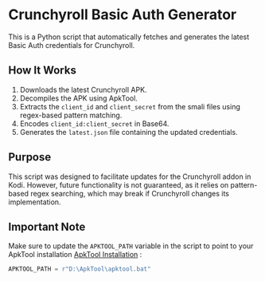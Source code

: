 # Crunchyroll Basic Auth Generator

This is a Python script that automatically fetches and generates the latest Basic Auth credentials for Crunchyroll.

## How It Works

1. Downloads the latest Crunchyroll APK.
2. Decompiles the APK using ApkTool.
3. Extracts the `client_id` and `client_secret` from the smali files using regex-based pattern matching.
4. Encodes `client_id:client_secret` in Base64.
5. Generates the `latest.json` file containing the updated credentials.

## Purpose

This script was designed to facilitate updates for the Crunchyroll addon in Kodi. However, future functionality is not guaranteed, as it relies on pattern-based regex searching, which may break if Crunchyroll changes its implementation.

## Important Note

Make sure to update the `APKTOOL_PATH` variable in the script to point to your ApkTool installation [ApkTool Installation](https://apktool.org/docs/install/) :

```python
APKTOOL_PATH = r"D:\ApkTool\apktool.bat"
```
